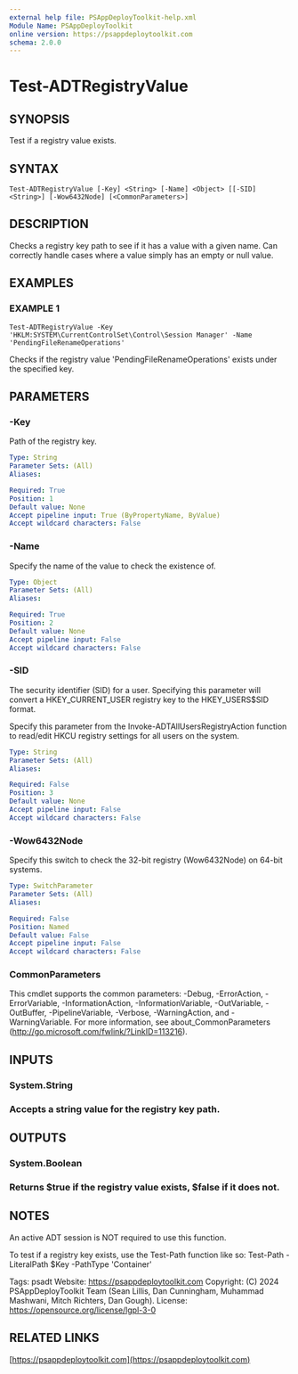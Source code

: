 ```yaml
---
external help file: PSAppDeployToolkit-help.xml
Module Name: PSAppDeployToolkit
online version: https://psappdeploytoolkit.com
schema: 2.0.0
---
```


# Test-ADTRegistryValue

## SYNOPSIS
Test if a registry value exists.

## SYNTAX

```
Test-ADTRegistryValue [-Key] <String> [-Name] <Object> [[-SID] <String>] [-Wow6432Node] [<CommonParameters>]
```

## DESCRIPTION
Checks a registry key path to see if it has a value with a given name.
Can correctly handle cases where a value simply has an empty or null value.

## EXAMPLES

### EXAMPLE 1
```
Test-ADTRegistryValue -Key 'HKLM:SYSTEM\CurrentControlSet\Control\Session Manager' -Name 'PendingFileRenameOperations'
```

Checks if the registry value 'PendingFileRenameOperations' exists under the specified key.

## PARAMETERS

### -Key
Path of the registry key.

```yaml
Type: String
Parameter Sets: (All)
Aliases:

Required: True
Position: 1
Default value: None
Accept pipeline input: True (ByPropertyName, ByValue)
Accept wildcard characters: False
```

### -Name
Specify the name of the value to check the existence of.

```yaml
Type: Object
Parameter Sets: (All)
Aliases:

Required: True
Position: 2
Default value: None
Accept pipeline input: False
Accept wildcard characters: False
```

### -SID
The security identifier (SID) for a user.
Specifying this parameter will convert a HKEY_CURRENT_USER registry key to the HKEY_USERS\$SID format.

Specify this parameter from the Invoke-ADTAllUsersRegistryAction function to read/edit HKCU registry settings for all users on the system.

```yaml
Type: String
Parameter Sets: (All)
Aliases:

Required: False
Position: 3
Default value: None
Accept pipeline input: False
Accept wildcard characters: False
```

### -Wow6432Node
Specify this switch to check the 32-bit registry (Wow6432Node) on 64-bit systems.

```yaml
Type: SwitchParameter
Parameter Sets: (All)
Aliases:

Required: False
Position: Named
Default value: False
Accept pipeline input: False
Accept wildcard characters: False
```

### CommonParameters
This cmdlet supports the common parameters: -Debug, -ErrorAction, -ErrorVariable, -InformationAction, -InformationVariable, -OutVariable, -OutBuffer, -PipelineVariable, -Verbose, -WarningAction, and -WarningVariable.
For more information, see about_CommonParameters (http://go.microsoft.com/fwlink/?LinkID=113216).

## INPUTS

### System.String
### Accepts a string value for the registry key path.
## OUTPUTS

### System.Boolean
### Returns $true if the registry value exists, $false if it does not.
## NOTES
An active ADT session is NOT required to use this function.

To test if a registry key exists, use the Test-Path function like so: Test-Path -LiteralPath $Key -PathType 'Container'

Tags: psadt
Website: https://psappdeploytoolkit.com
Copyright: (C) 2024 PSAppDeployToolkit Team (Sean Lillis, Dan Cunningham, Muhammad Mashwani, Mitch Richters, Dan Gough).
License: https://opensource.org/license/lgpl-3-0

## RELATED LINKS

[https://psappdeploytoolkit.com](https://psappdeploytoolkit.com)
